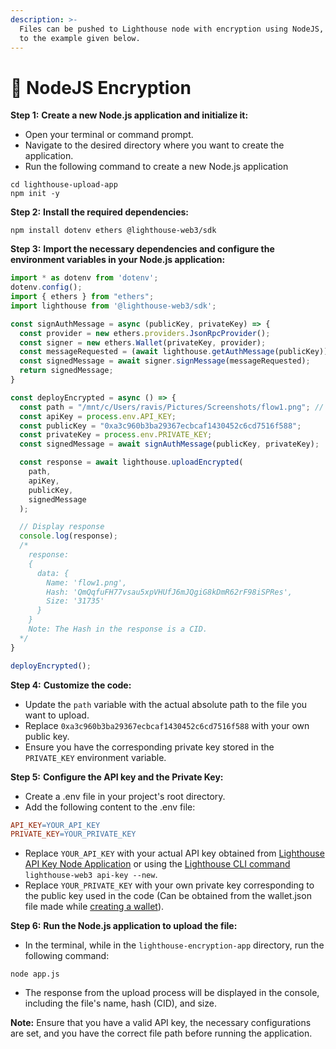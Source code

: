 ```yaml
---
description: >-
  Files can be pushed to Lighthouse node with encryption using NodeJS, similar
  to the example given below.
---
```


# 🔐 NodeJS Encryption

**Step 1:** **Create a new Node.js application and initialize it:**

* Open your terminal or command prompt.
* Navigate to the desired directory where you want to create the application.
* Run the following command to create a new Node.js application

```shell
cd lighthouse-upload-app
npm init -y
```

**Step 2:** **Install the required dependencies:**

```shell
npm install dotenv ethers @lighthouse-web3/sdk
```

**Step 3:** **Import the necessary dependencies and configure the environment variables in your Node.js application:**

```javascript
import * as dotenv from 'dotenv';
dotenv.config();
import { ethers } from "ethers";
import lighthouse from '@lighthouse-web3/sdk';

const signAuthMessage = async (publicKey, privateKey) => {
  const provider = new ethers.providers.JsonRpcProvider();
  const signer = new ethers.Wallet(privateKey, provider);
  const messageRequested = (await lighthouse.getAuthMessage(publicKey)).data.message;
  const signedMessage = await signer.signMessage(messageRequested);
  return signedMessage;
}

const deployEncrypted = async () => {
  const path = "/mnt/c/Users/ravis/Pictures/Screenshots/flow1.png"; // Provide the absolute path to the file
  const apiKey = process.env.API_KEY;
  const publicKey = "0xa3c960b3ba29367ecbcaf1430452c6cd7516f588";
  const privateKey = process.env.PRIVATE_KEY;
  const signedMessage = await signAuthMessage(publicKey, privateKey);

  const response = await lighthouse.uploadEncrypted(
    path,
    apiKey,
    publicKey,
    signedMessage
  );

  // Display response
  console.log(response);
  /*
    response:
    {
      data: {
        Name: 'flow1.png',
        Hash: 'QmQqfuFH77vsau5xpVHUfJ6mJQgiG8kDmR62rF98iSPRes',
        Size: '31735'
      }
    }
    Note: The Hash in the response is a CID.
  */
}

deployEncrypted();
```

**Step 4:** **Customize the code:**

* Update the `path` variable with the actual absolute path to the file you want to upload.
* Replace `0xa3c960b3ba29367ecbcaf1430452c6cd7516f588` with your own public key.
* Ensure you have the corresponding private key stored in the `PRIVATE_KEY` environment variable.

**Step 5:** **Configure the API key and the Private Key:**

* Create a .env file in your project's root directory.
* Add the following content to the .env file:

```makefile
API_KEY=YOUR_API_KEY
PRIVATE_KEY=YOUR_PRIVATE_KEY
```

* Replace `YOUR_API_KEY` with your actual API key obtained from [Lighthouse API Key Node Application](https://docs.lighthouse.storage/lighthouse-1/lighthouse-sdk/code-examples/nodejs-backend/api-key) or using the [Lighthouse CLI command](https://docs.lighthouse.storage/lighthouse-1/cli-tool/cli-commands/api-key) `lighthouse-web3 api-key --new`.
* Replace `YOUR_PRIVATE_KEY` with your own private key corresponding to the public key used in the code (Can be obtained from the wallet.json file made while [creating a wallet](https://docs.lighthouse.storage/lighthouse-1/cli-tool/cli-commands/create-wallet)).

**Step 6:** **Run the Node.js application to upload the file:**

* In the terminal, while in the `lighthouse-encryption-app` directory, run the following command:

```shell
node app.js
```

* The response from the upload process will be displayed in the console, including the file's name, hash (CID), and size.

**Note:** Ensure that you have a valid API key, the necessary configurations are set, and you have the correct file path before running the application.
